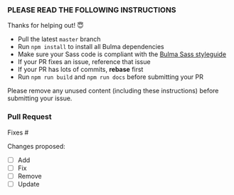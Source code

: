 ### PLEASE READ THE FOLLOWING INSTRUCTIONS

Thanks for helping out! 😇

* Pull the latest `master` branch
* Run `npm install` to install all Bulma dependencies
* Make sure your Sass code is compliant with the [Bulma Sass styleguide](https://github.com/jgthms/bulma/blob/master/CONTRIBUTING.md#bulma-sass-styleguide)
* If your PR fixes an issue, reference that issue
* If your PR has lots of commits, **rebase** first
* Run `npm run build` and `npm run docs` before submitting your PR

Please remove any unused content (including these instructions) before submitting your issue.

### Pull Request

Fixes #

Changes proposed:

* [ ] Add
* [ ] Fix
* [ ] Remove
* [ ] Update
